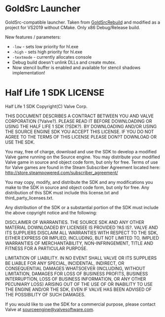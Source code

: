 # GoldSrc Launcher

GoldSrc-compatible launcher. Taken from [GoldSrcRebuild](https://github.com/Triang3l/GoldSourceRebuild) and modified as a project for VS2019 without CMake. Only x86 Debug/Release build. 

New features / parameters:
- `-low` - sets low priority for hl.exe
- `-high` - sets high priority for hl.exe
- `-textmode` - currently allocates console
- Debug build doesn't unlink DLLs and create mutex.
- Now stencil buffer is enabled and available for stencil shadows implementation!

Half Life 1 SDK LICENSE
======================

Half Life 1 SDK Copyright(C) Valve Corp.  

THIS DOCUMENT DESCRIBES A CONTRACT BETWEEN YOU AND VALVE CORPORATION (?Valve?).  PLEASE READ IT BEFORE DOWNLOADING OR USING THE HALF LIFE 1 SDK (?SDK?). BY DOWNLOADING AND/OR USING THE SOURCE ENGINE SDK YOU ACCEPT THIS LICENSE. IF YOU DO NOT AGREE TO THE TERMS OF THIS LICENSE PLEASE DON?T DOWNLOAD OR USE THE SDK.

You may, free of charge, download and use the SDK to develop a modified Valve game running on the Source engine.  You may distribute your modified Valve game in source and object code form, but only for free. Terms of use for Valve games are found in the Steam Subscriber Agreement located here: http://store.steampowered.com/subscriber_agreement/ 

You may copy, modify, and distribute the SDK and any modifications you make to the SDK in source and object code form, but only for free.  Any distribution of this SDK must include this license.txt and third_party_licenses.txt.  
 
Any distribution of the SDK or a substantial portion of the SDK must include the above copyright notice and the following: 

DISCLAIMER OF WARRANTIES.  THE SOURCE SDK AND ANY OTHER MATERIAL DOWNLOADED BY LICENSEE IS PROVIDED ?AS IS?.  VALVE AND ITS SUPPLIERS DISCLAIM ALL WARRANTIES WITH RESPECT TO THE SDK, EITHER EXPRESS OR IMPLIED, INCLUDING, BUT NOT LIMITED TO, IMPLIED WARRANTIES OF MERCHANTABILITY, NON-INFRINGEMENT, TITLE AND FITNESS FOR A PARTICULAR PURPOSE.  

LIMITATION OF LIABILITY.  IN NO EVENT SHALL VALVE OR ITS SUPPLIERS BE LIABLE FOR ANY SPECIAL, INCIDENTAL, INDIRECT, OR CONSEQUENTIAL DAMAGES WHATSOEVER (INCLUDING, WITHOUT LIMITATION, DAMAGES FOR LOSS OF BUSINESS PROFITS, BUSINESS INTERRUPTION, LOSS OF BUSINESS INFORMATION, OR ANY OTHER PECUNIARY LOSS) ARISING OUT OF THE USE OF OR INABILITY TO USE THE ENGINE AND/OR THE SDK, EVEN IF VALVE HAS BEEN ADVISED OF THE POSSIBILITY OF SUCH DAMAGES.  
 
 
If you would like to use the SDK for a commercial purpose, please contact Valve at sourceengine@valvesoftware.com.
